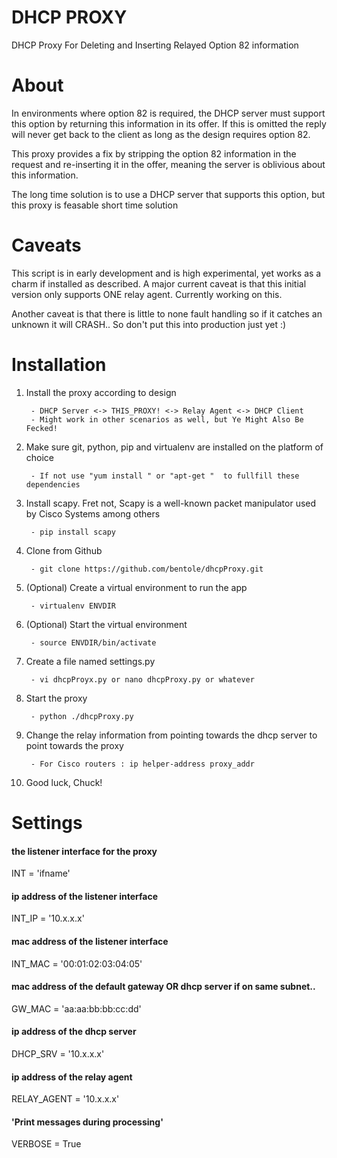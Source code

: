 # DHCP PROXY
DHCP Proxy For Deleting and Inserting Relayed Option 82 information

# About

In environments where option 82 is required, the DHCP server must support this option by 
returning this information in its offer. If this is omitted the reply will never get back
to the client as long as the design requires option 82.

This proxy provides a fix by stripping the option 82 information in the request and
re-inserting it in the offer, meaning the server is oblivious about this information.

The long time solution is to use a DHCP server that supports this option, but this proxy is feasable
short time solution

# Caveats

This script is in early development and is high experimental, yet works as a charm if installed as described.
A major current caveat is that this initial version only supports ONE relay agent. Currently working on this.

Another caveat is that there is little to none fault handling so if it catches an unknown it will CRASH.. So don't put this into production just yet :)

# Installation

1. Install the proxy  according to design

		- DHCP Server <-> THIS_PROXY! <-> Relay Agent <-> DHCP Client
		- Might work in other scenarios as well, but Ye Might Also Be Fecked!

2. Make sure git, python, pip and virtualenv are installed on the platform of choice

		- If not use "yum install " or "apt-get "  to fullfill these dependencies

3. Install scapy. Fret not, Scapy is a well-known packet manipulator used by Cisco Systems among others

		- pip install scapy

4. Clone from Github

		- git clone https://github.com/bentole/dhcpProxy.git

5. (Optional) Create a virtual environment to run the app

		- virtualenv ENVDIR 

6. (Optional) Start the virtual environment

		- source ENVDIR/bin/activate
		
7. Create a file named settings.py

		- vi dhcpProyx.py or nano dhcpProxy.py or whatever

8. Start the proxy

		- python ./dhcpProxy.py
		
9. Change the relay information from pointing towards the dhcp server to point towards the proxy

		- For Cisco routers : ip helper-address proxy_addr

10. Good luck, Chuck!

# Settings

#### the listener interface for the proxy
INT = 'ifname' 

#### ip address of the listener interface
INT_IP = '10.x.x.x' 

#### mac address of the listener interface
INT_MAC = '00:01:02:03:04:05' 

#### mac address of the default gateway OR dhcp server if on same subnet..
GW_MAC = 'aa:aa:bb:bb:cc:dd'	

#### ip address of the dhcp server
DHCP_SRV = '10.x.x.x' 

#### ip address of the relay agent
RELAY_AGENT = '10.x.x.x' 

#### 'Print messages during processing'
VERBOSE = True 

